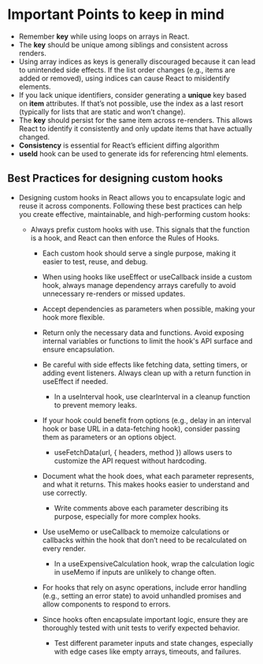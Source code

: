 # Important Points to keep in mind

- Remember **key** while using loops on arrays in React.
- The **key** should be unique among siblings and consistent across renders.
- Using array indices as keys is generally discouraged because it can lead to unintended side effects. If the list order changes (e.g., items are added or removed), using indices can cause React to misidentify elements.
- If you lack unique identifiers, consider generating a **unique** key based on **item** attributes. If that’s not possible, use the index as a last resort (typically for lists that are static and won’t change).
- The **key** should persist for the same item across re-renders. This allows React to identify it consistently and only update items that have actually changed.
- **Consistency** is essential for React’s efficient diffing algorithm
- **useId** hook can be used to generate ids for referencing html elements.

## Best Practices for designing custom hooks

- Designing custom hooks in React allows you to encapsulate logic and reuse it across components. Following these best practices can help you create effective, maintainable, and high-performing custom hooks:

  - Always prefix custom hooks with use. This signals that the function is a hook, and React can then enforce the Rules of Hooks.

    - Each custom hook should serve a single purpose, making it easier to test, reuse, and debug.

    - When using hooks like useEffect or useCallback inside a custom hook, always manage dependency arrays carefully to avoid unnecessary re-renders or missed updates.
    - Accept dependencies as parameters when possible, making your hook more flexible.
    - Return only the necessary data and functions. Avoid exposing internal variables or functions to limit the hook's API surface and ensure encapsulation.

    - Be careful with side effects like fetching data, setting timers, or adding event listeners. Always clean up with a return function in useEffect if needed.

      - In a useInterval hook, use clearInterval in a cleanup function to prevent memory leaks.

    - If your hook could benefit from options (e.g., delay in an interval hook or base URL in a data-fetching hook), consider passing them as parameters or an options object.
      - useFetchData(url, { headers, method }) allows users to customize the API request without hardcoding.
    - Document what the hook does, what each parameter represents, and what it returns. This makes hooks easier to understand and use correctly.
      - Write comments above each parameter describing its purpose, especially for more complex hooks.
    - Use useMemo or useCallback to memoize calculations or callbacks within the hook that don’t need to be recalculated on every render.
      - In a useExpensiveCalculation hook, wrap the calculation logic in useMemo if inputs are unlikely to change often.
    - For hooks that rely on async operations, include error handling (e.g., setting an error state) to avoid unhandled promises and allow components to respond to errors.
    - Since hooks often encapsulate important logic, ensure they are thoroughly tested with unit tests to verify expected behavior.
      - Test different parameter inputs and state changes, especially with edge cases like empty arrays, timeouts, and failures.
